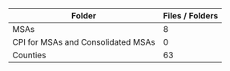 | Folder                             |   Files / Folders |
|------------------------------------|-------------------|
| MSAs                               |                 8 |
| CPI for MSAs and Consolidated MSAs |                 0 |
| Counties                           |                63 |